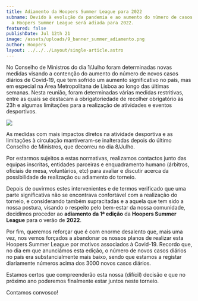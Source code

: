 ```yaml
---
title: Adiamento da Hoopers Summer League para 2022
subname: Devido à evolução da pandemia e ao aumento do número de casos diários,
  a Hoopers Summer League será adiada para 2022.
featured: false
publishDate: Jul 12th 21
image: /assets/uploads/9_banner_summer_adiamento.png
author: Hoopers
layout: ../../../Layout/single-article.astro
---
```

No Conselho de Ministros do dia 1/Julho foram determinadas novas medidas visando a contenção do aumento do número de novos casos diários de Covid-19, que tem sofrido um aumento significativo no país, mas em especial na Área Metropolitana de Lisboa ao longo das últimas semanas. Nesta reunião, foram determinadas várias medidas restritivas, entre as quais se destacam a obrigatoriedade de recolher obrigatório às 23h e algumas limitações para a realização de atividades e eventos desportivos.

![](/assets/uploads/adiamento_summerleague.jpeg)

As medidas com mais impactos diretos na atividade desportiva e as limitações à circulação mantiveram-se inalteradas depois do último Conselho de Ministros, que decorreu no dia 8/Julho.

Por estarmos sujeitos a estas normativas, realizamos contactos junto das equipas inscritas, entidades parceiras e enquadramento humano (árbitros, oficiais de mesa, voluntários, etc) para avaliar e discutir acerca da possibilidade de realização ou adiamento do torneio.

Depois de ouvirmos estes intervenientes e de termos verificado que uma parte significativa não se encontrava confortável com a realização do torneio, e considerando também supracitadas e a aquela que tem sido a nossa postura, visando o respeito pelo bem-estar da nossa comunidade, decidimos proceder ao **adiamento da 1ª edição** da **Hoopers Summer League** para o verão de **2022**.

Por fim, queremos reforçar que é com enorme desalento que, mais uma vez, nos vemos forçados a abandonar os nossos planos de realizar esta Hoopers Summer League por motivos associados à Covid-19. Recordo que, no dia em que anunciámos esta edição, o número de novos casos diários no país era substancialmente mais baixo, sendo que estamos a registar diariamente números acima dos 3000 novos casos diários.

Estamos certos que compreenderão esta nossa (difícil) decisão e que no próximo ano poderemos finalmente estar juntos neste torneio.

Contamos convosco!